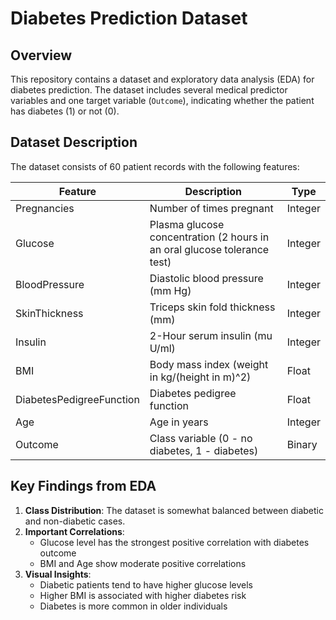 # Diabetes Prediction Dataset

## Overview
This repository contains a dataset and exploratory data analysis (EDA) for diabetes prediction. The dataset includes several medical predictor variables and one target variable (`Outcome`), indicating whether the patient has diabetes (1) or not (0).

## Dataset Description
The dataset consists of 60 patient records with the following features:

| Feature | Description | Type |
|---------|-------------|------|
| Pregnancies | Number of times pregnant | Integer |
| Glucose | Plasma glucose concentration (2 hours in an oral glucose tolerance test) | Integer |
| BloodPressure | Diastolic blood pressure (mm Hg) | Integer |
| SkinThickness | Triceps skin fold thickness (mm) | Integer |
| Insulin | 2-Hour serum insulin (mu U/ml) | Integer |
| BMI | Body mass index (weight in kg/(height in m)^2) | Float |
| DiabetesPedigreeFunction | Diabetes pedigree function | Float |
| Age | Age in years | Integer |
| Outcome | Class variable (0 - no diabetes, 1 - diabetes) | Binary |

## Key Findings from EDA
1. **Class Distribution**: The dataset is somewhat balanced between diabetic and non-diabetic cases.
2. **Important Correlations**:
   - Glucose level has the strongest positive correlation with diabetes outcome
   - BMI and Age show moderate positive correlations
3. **Visual Insights**:
   - Diabetic patients tend to have higher glucose levels
   - Higher BMI is associated with higher diabetes risk
   - Diabetes is more common in older individuals
